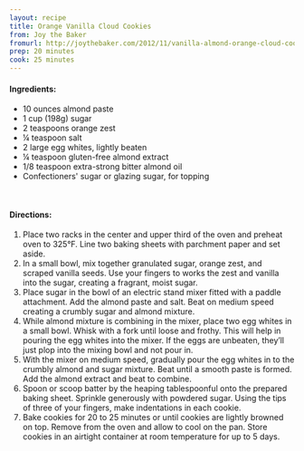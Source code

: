```yaml
---
layout: recipe
title: Orange Vanilla Cloud Cookies
from: Joy the Baker
fromurl: http://joythebaker.com/2012/11/vanilla-almond-orange-cloud-cookies/
prep: 20 minutes
cook: 25 minutes
---
```


#### Ingredients:

* 10 ounces almond paste
* 1 cup (198g) sugar
* 2 teaspoons orange zest
* ¼ teaspoon salt
* 2 large egg whites, lightly beaten
* ¼ teaspoon gluten-free almond extract
* 1/8 teaspoon extra-strong bitter almond oil
* Confectioners' sugar or glazing sugar, for topping

<br>

#### Directions:

1. Place two racks in the center and upper third of the oven and preheat oven to 325°F.  Line two baking sheets with parchment paper and set aside.
2. In a small bowl, mix together granulated sugar, orange zest, and scraped vanilla seeds.  Use your fingers to works the zest and vanilla into the sugar, creating a fragrant, moist sugar.
3. Place sugar in the bowl of an electric stand mixer fitted with a paddle attachment.  Add the almond paste and salt.  Beat on medium speed creating a crumbly sugar and almond mixture.
4. While almond mixture is combining in the mixer, place two egg whites in a small bowl.  Whisk  with a fork until loose and frothy.  This will help in pouring the egg whites into the mixer.  If the eggs are unbeaten, they’ll just plop into the mixing bowl and not pour in.
5. With the mixer on medium speed, gradually pour the egg whites in to the crumbly almond and sugar mixture.  Beat until a smooth paste is formed.  Add the almond extract and beat to combine.
6. Spoon or scoop batter by the heaping tablespoonful onto the prepared baking sheet.  Sprinkle generously with powdered sugar.  Using the tips of three of your fingers, make indentations in each cookie.
7. Bake cookies for 20 to 25 minutes or until cookies are lightly browned on top.  Remove from the oven and allow to cool on the pan.  Store cookies in an airtight container at room temperature for up to 5 days.  
